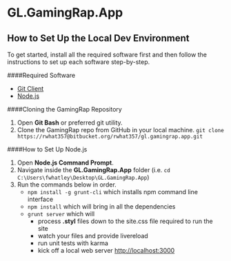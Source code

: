GL.GamingRap.App
================

## How to Set Up the Local Dev Environment
To get started, install all the required software first and then follow the instructions to set up each software step-by-step.

####Required Software
* [Git Client](https://git-scm.com/downloads)
* [Node.js](http://nodejs.org/)

####Cloning the GamingRap Repository

1. Open **Git Bash** or preferred git utility.
2. Clone the GamingRap repo from GitHub in your local machine.
	`git clone https://rwhat357@bitbucket.org/rwhat357/gl.gamingrap.app.git`


####How to Set Up Node.js

1. Open **Node.js Command Prompt**.
2. Navigate inside the **GL.GamingRap.App** folder (i.e. `cd C:\Users\fwhatley\Desktop\GL.GamingRap.App`)
3. Run the commands below in order. 
	* `npm install -g grunt-cli` which installs npm command line interface
	* `npm install` which will bring in all the dependencies 
	* `grunt server` which will
		* process **.styl** files down to the site.css file required to run the site 
        * watch your files and provide livereload
		* run unit tests with karma
		* kick off a local web server [http://localhost:3000](http://localhost:3000)